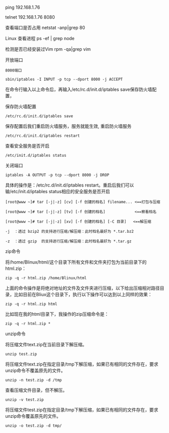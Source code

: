 ping 192.168.1.76

telnet 192.168.1.76 8080

查看端口是否占用
netstat -anp|grep 80

Linux 查看进程
ps -ef | grep node

检测是否已经安装过Vim
rpm -qa|grep vim

开放端口
```
8000端口

sbin/iptables -I INPUT -p tcp --dport 8000 -j ACCEPT
```
在命令行输入以上命令后，再输入/etc/rc.d/init.d/iptables save保存防火墙配置，

保存防火墙配置
```
/etc/rc.d/init.d/iptables save
```
保存配置后我们重启防火墙服务，服务就能生效,
重启防火墙服务
```
/etc/rc.d/init.d/iptables restart
```
查看安全服务是否开启
```
/etc/init.d/iptables status
```
关闭端口
```
iptables -A OUTPUT -p tcp --dport 8000 -j DROP
```



具体的操作是：/etc/rc.d/init.d/iptables restart。重启后我们可以输/etc/init.d/iptables status相应的安全服务是否开启



`[root@www ~]# tar [-j|-z] [cv] [-f 创建的档名] filename... <==打包与压缩`

`[root@www ~]# tar [-j|-z] [tv] [-f 创建的档名]             <==察看档名`

`[root@www ~]# tar [-j|-z] [xv] [-f 创建的档名] [-C 目录]   <==解压缩`



`-j  ：透过 bzip2 的支持进行压缩/解压缩：此时档名最好为 *.tar.bz2`


`-z  ：透过 gzip  的支持进行压缩/解压缩：此时档名最好为 *.tar.gz`



zip命令

将/home/Blinux/html/这个目录下所有文件和文件夹打包为当前目录下的html.zip：
```
zip -q -r html.zip /home/Blinux/html
```

上面的命令操作是将绝对地址的文件及文件夹进行压缩，以下给出压缩相对路径目录，比如目前在Bliux这个目录下，执行以下操作可以达到以上同样的效果：
```
zip -q -r html.zip html
```

比如现在我的html目录下，我操作的zip压缩命令是：
```
zip -q -r html.zip *
```

unzip命令

将压缩文件text.zip在当前目录下解压缩。
```
unzip test.zip
```

将压缩文件text.zip在指定目录/tmp下解压缩，如果已有相同的文件存在，要求unzip命令不覆盖原先的文件。
```
unzip -n test.zip -d /tmp
```

查看压缩文件目录，但不解压。
```
unzip -v test.zip
```

将压缩文件test.zip在指定目录/tmp下解压缩，如果已有相同的文件存在，要求unzip命令覆盖原先的文件。
```
unzip -o test.zip -d tmp/
```
